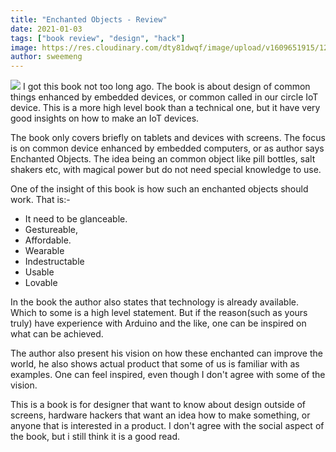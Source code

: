 ```yaml
---
title: "Enchanted Objects - Review"
date: 2021-01-03
tags: ["book review", "design", "hack"]
image: https://res.cloudinary.com/dty81dwqf/image/upload/v1609651915/128955429_10159093295234319_3009464974639639590_o_gxsmco.jpg
author: sweemeng
---
```

![](https://res.cloudinary.com/dty81dwqf/image/upload/v1609651915/128955429_10159093295234319_3009464974639639590_o_gxsmco.jpg)
I got this book not too long ago. The book is about design of common things enhanced by embedded devices, or common called in our circle IoT device. This is a more high level book than a technical one, but it have very good insights on how to make an IoT devices. 

The book only covers briefly on tablets and devices with screens. The focus is on common device enhanced by embedded computers, or as author says Enchanted Objects. The idea being an common object like pill bottles, salt shakers etc, with magical power but do not need special knowledge to use. 

One of the insight of this book is how such an enchanted objects should work. That is:- 

* It need to be glanceable.
* Gestureable, 
* Affordable.
* Wearable
* Indestructable
* Usable
* Lovable

In the book the author also states that technology is already available. Which to some is a high level statement. But if the reason(such as yours truly) have experience with Arduino and the like, one can be inspired on what can be achieved. 

The author also present his vision on how these enchanted can improve the world, he also shows actual product that some of us is familiar with as examples. One can feel inspired, even though I don't agree with some of the vision. 

This is a book is for designer that want to know about design outside of screens, hardware hackers that want an idea how to make something, or anyone that is interested in a product. I don't agree with the social aspect of the book, but i still think it is a good read. 
